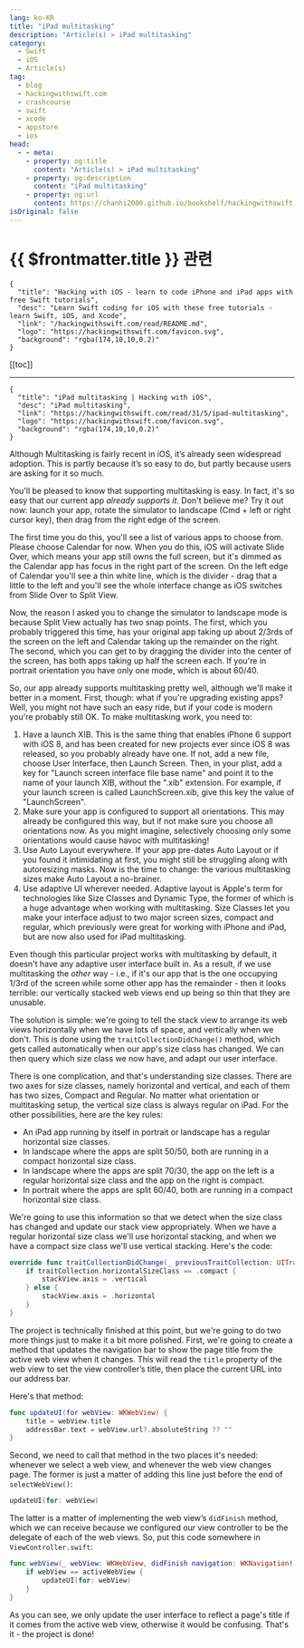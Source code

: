 ```yaml
---
lang: ko-KR
title: "iPad multitasking"
description: "Article(s) > iPad multitasking"
category:
  - Swift
  - iOS
  - Article(s)
tag: 
  - blog
  - hackingwithswift.com
  - crashcourse
  - swift
  - xcode
  - appstore
  - ios  
head:
  - - meta:
    - property: og:title
      content: "Article(s) > iPad multitasking"
    - property: og:description
      content: "iPad multitasking"
    - property: og:url
      content: https://chanhi2000.github.io/bookshelf/hackingwithswift.com/read/31/05-ipad-multitasking.html
isOriginal: false
---
```


# {{ $frontmatter.title }} 관련

```component VPCard
{
  "title": "Hacking with iOS - learn to code iPhone and iPad apps with free Swift tutorials",
  "desc": "Learn Swift coding for iOS with these free tutorials - learn Swift, iOS, and Xcode",
  "link": "/hackingwithswift.com/read/README.md",
  "logo": "https://hackingwithswift.com/favicon.svg",
  "background": "rgba(174,10,10,0.2)"
}
```

[[toc]]

---

```component VPCard
{
  "title": "iPad multitasking | Hacking with iOS",
  "desc": "iPad multitasking",
  "link": "https://hackingwithswift.com/read/31/5/ipad-multitasking",
  "logo": "https://hackingwithswift.com/favicon.svg",
  "background": "rgba(174,10,10,0.2)"
}
```

Although Multitasking is fairly recent in iOS, it’s already seen widespread adoption. This is partly because it’s so easy to do, but partly because users are asking for it so much. 

You'll be pleased to know that supporting multitasking is easy. In fact, it's so easy that our current app *already supports it*. Don't believe me? Try it out now: launch your app, rotate the simulator to landscape (Cmd + left or right cursor key), then drag from the right edge of the screen.

The first time you do this, you'll see a list of various apps to choose from. Please choose Calendar for now. When you do this, iOS will activate Slide Over, which means your app still owns the full screen, but it's dimmed as the Calendar app has focus in the right part of the screen. On the left edge of Calendar you'll see a thin white line, which is the divider - drag that a little to the left and you'll see the whole interface change as iOS switches from Slide Over to Split View.

Now, the reason I asked you to change the simulator to landscape mode is because Split View actually has two snap points. The first, which you probably triggered this time, has your original app taking up about 2/3rds of the screen on the left and Calendar taking up the remainder on the right. The second, which you can get to by dragging the divider into the center of the screen, has both apps taking up half the screen each. If you're in portrait orientation you have only one mode, which is about 60/40.

So, our app already supports multitasking pretty well, although we'll make it better in a moment. First, though: what if you're upgrading existing apps? Well, you might not have such an easy ride, but if your code is modern you're probably still OK. To make multitasking work, you need to:

1. Have a launch XIB. This is the same thing that enables iPhone 6 support with iOS 8, and has been created for new projects ever since iOS 8 was released, so you probably already have one. If not, add a new file, choose User Interface, then Launch Screen. Then, in your plist, add a key for "Launch screen interface file base name" and point it to the name of your launch XIB, without the ".xib" extension. For example, if your launch screen is called LaunchScreen.xib, give this key the value of "LaunchScreen".
2. Make sure your app is configured to support all orientations. This may already be configured this way, but if not make sure you choose all orientations now. As you might imagine, selectively choosing only some orientations would cause havoc with multitasking!
3. Use Auto Layout everywhere. If your app pre-dates Auto Layout or if you found it intimidating at first, you might still be struggling along with autoresizing masks. Now is the time to change: the various multitasking sizes make Auto Layout a no-brainer.
4. Use adaptive UI wherever needed. Adaptive layout is Apple's term for technologies like Size Classes and Dynamic Type, the former of which is a huge advantage when working with multitasking. Size Classes let you make your interface adjust to two major screen sizes, compact and regular, which previously were great for working with iPhone and iPad, but are now also used for iPad multitasking.

Even though this particular project works with multitasking by default, it doesn't have any adaptive user interface built in. As a result, if we use multitasking the *other* way - i.e., if it's our app that is the one occupying 1/3rd of the screen while some other app has the remainder - then it looks terrible: our vertically stacked web views end up being so thin that they are unusable.

The solution is simple: we're going to tell the stack view to arrange its web views horizontally when we have lots of space, and vertically when we don't. This is done using the `traitCollectionDidChange()` method, which gets called automatically when our app's size class has changed. We can then query which size class we now have, and adapt our user interface.

There is one complication, and that's understanding size classes. There are two axes for size classes, namely horizontal and vertical, and each of them has two sizes, Compact and Regular. No matter what orientation or multitasking setup, the vertical size class is always regular on iPad. For the other possibilities, here are the key rules:


- An iPad app running by itself in portrait or landscape has a regular horizontal size classes.
- In landscape where the apps are split 50/50, both are running in a compact horizontal size class.
- In landscape where the apps are split 70/30, the app on the left is a regular horizontal size class and the app on the right is compact.
- In portrait where the apps are split 60/40, both are running in a compact horizontal size class.

We're going to use this information so that we detect when the size class has changed and update our stack view appropriately. When we have a regular horizontal size class we'll use horizontal stacking, and when we have a compact size class we'll use vertical stacking. Here's the code:

```swift
override func traitCollectionDidChange(_ previousTraitCollection: UITraitCollection?) {
    if traitCollection.horizontalSizeClass == .compact {
        stackView.axis = .vertical
    } else {
        stackView.axis = .horizontal
    }
}
```

The project is technically finished at this point, but we're going to do two more things just to make it a bit more polished. First, we're going to create a method that updates the navigation bar to show the page title from the active web view when it changes. This will read the `title` property of the web view to set the view controller’s title, then place the current URL into our address bar.

Here's that method:

```swift
func updateUI(for webView: WKWebView) {
    title = webView.title
    addressBar.text = webView.url?.absoluteString ?? ""
}
```

Second, we need to call that method in the two places it's needed: whenever we select a web view, and whenever the web view changes page. The former is just a matter of adding this line just before the end of `selectWebView()`:

```swift
updateUI(for: webView)
```

The latter is a matter of implementing the web view’s `didFinish` method, which we can receive because we configured our view controller to be the delegate of each of the web views. So, put this code somewhere in <FontIcon icon="fa-brands fa-swift"/>`ViewController.swift`:

```swift
func webView(_ webView: WKWebView, didFinish navigation: WKNavigation!) {
    if webView == activeWebView {
        updateUI(for: webView)
    }
}
```

As you can see, we only update the user interface to reflect a page's title if it comes from the active web view, otherwise it would be confusing. That's it - the project is done!

